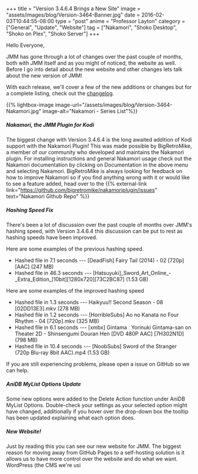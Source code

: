 +++
title = "Version 3.4.6.4 Brings a New Site"
image = "assets/images/blog/Version-3464-Banner.jpg"
date = 2016-02-03T10:44:55-08:00
type = "post"
anime = "Professor Layton"
category = ["General", "Update", "Website"]
tag = ["Nakamori", "Shoko Desktop", "Shoko on Plex", "Shoko Server"]
+++

Hello Everyone,

JMM has gone through a lot of changes over the past couple of months,
both with JMM itself and as you might of noticed, the website as well.
Before I go into detail about the new website and other changes lets
talk about the new version of JMM\!

With each release, we'll cover a few of the new additions or changes but
for a complete listing, check out the
[changelog](https://docs.shokoanime.com/changelog).

{{% lightbox-image image-url="/assets/images/blog/Version-3464-Nakamori.jpg" image-alt="Nakamori - Series List"%}}

##### Nakamori, the JMM Plugin for Kodi

The biggest change with Version 3.4.6.4 is the long awaited addition of
Kodi support with the Nakamori Plugin\! This was made possible by
BigRetroMike, a member of our community who developed and maintains the
Nakamori plugin. For installing instructions and general Nakamori usage
check out the Nakamori documentation by clicking on Documentation in the
above menu and selecting Nakamori. BigRetroMike is always looking for
feedback on how to improve Nakamori so if you find anything wrong with
it or would like to see a feature added, head over to the {{% external-link link="https://github.com/bigretromike/nakamoriplugin/issues" text="Nakamori Github Repo" %}}

##### Hashing Speed Fix

There's been a lot of discussion over the past couple of months over
JMM's hashing speed, with Version 3.4.6.4 this discussion can be put to
rest as hashing speeds have been improved.

Here are some examples of the previous hashing speed.

  - Hashed file in 7.1 seconds --- \[DeadFish\] Fairy Tail (2014) - 02
    \[720p\]\[AAC\] (247 MB)
  - Hashed file in 46.3 seconds ---
    \[Hatsuyuki\]\_Sword\_Art\_Online\_-\_Extra\_Edition\_\[10bit\]\[1280x720\]\[73C2BC87\]
    (1.53 GB)

Here are some examples of the improved hashing speed

  - Hashed file in 1.3 seconds --- Haikyuu\!\! Second Season - 08
    \[02DD13E3\].mkv (278 MB)
  - Hashed file in 1.2 seconds --- \[HorribleSubs\] Ao no Kanata no Four
    Rhythm - 04 \[720p\].mkv (325 MB)
  - Hashed file in 6.1 seconds --- \[xmbx\] Gintama ː Yorinuki
    Gintama-san on Theater 2D - Shinsengumi Douran Hen \[DVD 480P AAC\]
    \[7H302N1D\] (798 MB)
  - Hashed file in 10.4 seconds --- \[NoobSubs\] Sword of the Stranger
    (720p Blu-ray 8bit AAC).mp4 (1.53 GB)

If you are still experiencing problems, please open a issue on GitHub so
we can help.

##### AniDB MyList Options Update

Some new options were added to the Delete Action function under AniDB
MyList Options. Double-check your settings as your selected option might
have changed, additionally if you hover over the drop-down box the
tooltip has been updated explaining what each option does.

##### New Website\!

Just by reading this you can see our new website for JMM. The biggest
reason for moving away from GitHub Pages to a self-hosting solution is
it allows us to have more control over the website and do what we want.
WordPress (the CMS we're usi
